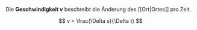Die **Geschwindigkeit $v$** beschreibt die Änderung des [[Ort|Ortes]] pro Zeit.

$$
v = \frac{\Delta s}{\Delta t}
$$